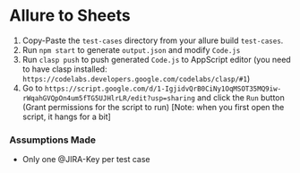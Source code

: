 # Allure to Sheets

1. Copy-Paste the `test-cases` directory from your allure build `test-cases`.
2. Run `npm start` to generate `output.json` and modify `Code.js`
3. Run `clasp push` to push generated `Code.js` to AppScript editor (you need to have clasp installed: `https://codelabs.developers.google.com/codelabs/clasp/#1`)
4. Go to `https://script.google.com/d/1-IgjidvQrB0CiNy1OqMSOT35MQ9iw-rWqahGVQpOn4um5fTG5UJHlrLR/edit?usp=sharing` and
   click the `Run` button (Grant permissions for the script to run)
   [Note: when you first open the script, it hangs for a bit]

### Assumptions Made

- Only one @JIRA-Key per test case
